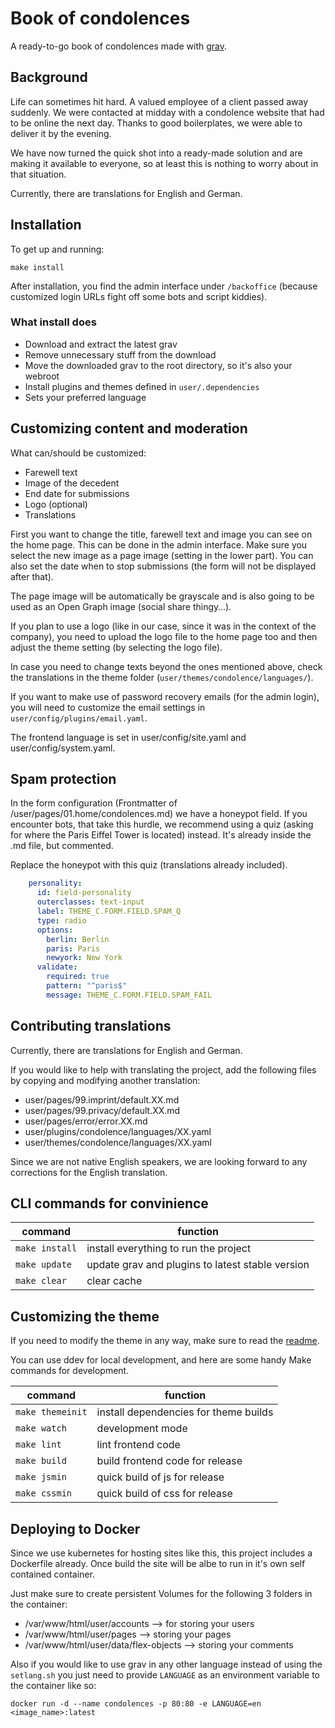 # Book of condolences

A ready-to-go book of condolences made with [grav](https://getgrav.org).

## Background

Life can sometimes hit hard. A valued employee of a client passed away suddenly. We were contacted at midday with a condolence website that had to be online the next day. Thanks to good boilerplates, we were able to deliver it by the evening.

We have now turned the quick shot into a ready-made solution and are making it available to everyone, so at least this is nothing to worry about in that situation.

Currently, there are translations for English and German.

## Installation

To get up and running:

````
make install
````

After installation, you find the admin interface under `/backoffice` (because customized login URLs fight off some bots and script kiddies).

### What install does

* Download and extract the latest grav
* Remove unnecessary stuff from the download
* Move the downloaded grav to the root directory, so it's also your webroot
* Install plugins and themes defined in ``user/.dependencies``
* Sets your preferred language

## Customizing content and moderation

What can/should be customized:

* Farewell text
* Image of the decedent 
* End date for submissions
* Logo (optional)
* Translations

First you want to change the title, farewell text and image you can see on the home page. This can be done in the admin interface. Make sure you select the new image as a page image (setting in the lower part). You can also set the date when to stop submissions (the form will not be displayed after that).

The page image will be automatically be grayscale and is also going to be used as an Open Graph image (social share thingy…).

If you plan to use a logo (like in our case, since it was in the context of the company), you need to upload the logo file to the home page too and then adjust the theme setting (by selecting the logo file).

In case you need to change texts beyond the ones mentioned above, check the translations in the theme folder (`user/themes/condolence/languages/`).

If you want to make use of password recovery emails (for the admin login), you will need to customize the email settings in `user/config/plugins/email.yaml`.

The frontend language is set in user/config/site.yaml and user/config/system.yaml.

## Spam protection

In the form configuration (Frontmatter of /user/pages/01.home/condolences.md) we have a honeypot field. If you encounter bots, that take this hurdle, we recommend using a quiz (asking for where the Paris Eiffel Tower is located) instead. It's already inside the .md file, but commented.

Replace the honeypot with this quiz (translations already included).

```yaml
    personality:
      id: field-personality
      outerclasses: text-input
      label: THEME_C.FORM.FIELD.SPAM_Q
      type: radio
      options:
        berlin: Berlin
        paris: Paris
        newyork: New York
      validate:
        required: true
        pattern: "^paris$"
        message: THEME_C.FORM.FIELD.SPAM_FAIL
```

## Contributing translations

Currently, there are translations for English and German.

If you would like to help with translating the project, add the following files by copying and modifying another translation:

* user/pages/99.imprint/default.XX.md
* user/pages/99.privacy/default.XX.md
* user/pages/error/error.XX.md
* user/plugins/condolence/languages/XX.yaml
* user/themes/condolence/languages/XX.yaml

Since we are not native English speakers, we are looking forward to any corrections for the English translation.

## CLI commands for convinience

| command        | function                                         |
| -------------- | ------------------------------------------------ |
| `make install` | install everything to run the project            |
| `make update`  | update grav and plugins to latest stable version |
| `make clear`   | clear cache                                      |

## Customizing the theme

If you need to modify the theme in any way, make sure to read the [readme]( ./user/themes/condolence/readme.md).

You can use ddev for local development, and here are some handy Make commands for development.

| command          | function                              |
| ---------------- | ------------------------------------- |
| `make themeinit` | install dependencies for theme builds |
| `make watch`     | development mode                      |
| `make lint`      | lint frontend code                    |
| `make build`     | build frontend code for release       |
| `make jsmin`     | quick build of js for release         |
| `make cssmin`    | quick build of css for release        |

## Deploying to Docker

Since we use kubernetes for hosting sites like this, this project includes a Dockerfile already.
Once build the site will be albe to run in it's own self contained container.

Just make sure to create persistent Volumes for the following 3 folders in the container:
- /var/www/html/user/accounts --> for storing your users
- /var/www/html/user/pages --> storing your pages
- /var/www/html/user/data/flex-objects --> storing your comments

Also if you would like to use grav in any other language instead of using the `setlang.sh` you just need to provide `LANGUAGE` as an environment variable to the container like so:
```console
docker run -d --name condolences -p 80:80 -e LANGUAGE=en <image_name>:latest
```
